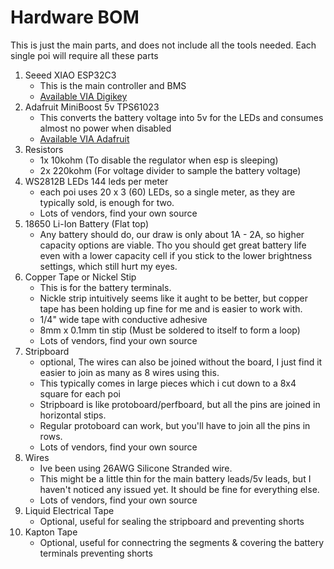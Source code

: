 # Hardware BOM
This is just the main parts, and does not include all the tools needed. Each single poi will require all these parts

1. Seeed XIAO ESP32C3
    - This is the main controller and BMS
    - [Available VIA Digikey](https://www.digikey.com/short/m92tvzmz)
1. Adafruit MiniBoost 5v TPS61023
    - This converts the battery voltage into 5v for the LEDs and consumes almost no power when disabled
    - [Available VIA Adafruit](https://www.adafruit.com/product/4654?gclid=CjwKCAjwvdajBhBEEiwAeMh1Uznfns69tg1DL2T3nRDSrLh92zifudsJNuze98svYVw0b18dM4SEiRoC5s8QAvD_BwE)
1. Resistors
    - 1x 10kohm (To disable the regulator when esp is sleeping)
    - 2x 220kohm (For voltage divider to sample the battery voltage)
1. WS2812B LEDs 144 leds per meter
    - each poi uses 20 x 3 (60) LEDs, so a single meter, as they are typically sold, is enough for two.
    - Lots of vendors, find your own source
1. 18650 Li-Ion Battery (Flat top)
    - Any battery should do, our draw is only about 1A - 2A, so higher capacity options are viable. Tho you should get great battery life even with a lower capacity cell if you stick to the lower brightness settings, which still hurt my eyes.
1. Copper Tape or Nickel Stip
    - This is for the battery terminals.
    - Nickle strip intuitively seems like it aught to be better, but copper tape has been holding up fine for me and is easier to work with.
    - 1/4" wide tape with conductive adhesive
    - 8mm x 0.1mm tin stip (Must be soldered to itself to form a loop)
    - Lots of vendors, find your own source
1. Stripboard
    - optional, The wires can also be joined without the board, I just find it easier to join as many as 8 wires using this.
    - This typically comes in large pieces which i cut down to a 8x4 square for each poi
    - Stripboard is like protoboard/perfboard, but all the pins are joined in horizontal stips.
    - Regular protoboard can work, but you'll have to join all the pins in rows.
    - Lots of vendors, find your own source
1. Wires
    - Ive been using 26AWG Silicone Stranded wire.
    - This might be a little thin for the main battery leads/5v leads, but I haven't noticed any issued yet. It should be fine for everything else.
    - Lots of vendors, find your own source
1. Liquid Electrical Tape
    - Optional, useful for sealing the stripboard and preventing shorts
1. Kapton Tape
    - Optional, useful for connectring the segments & covering the battery terminals preventing shorts